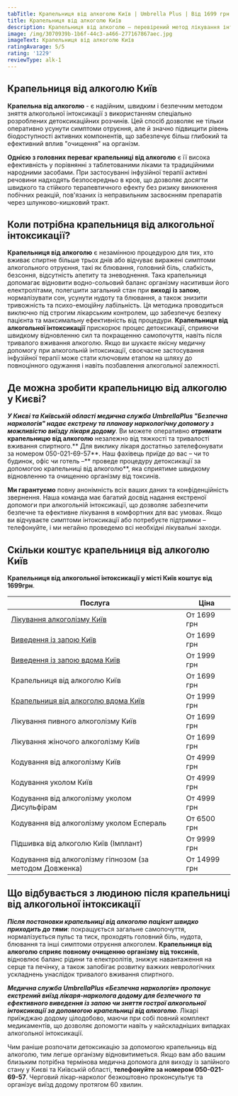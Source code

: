 ```yaml
---
tabTitle: Крапельниця від алкоголю Київ | Umbrella Plus | Від 1699 грн
title: Крапельниця від алкоголю Київ
description: Крапельниця від алкоголю – перевірений метод лікування інтоксикації
image: /img/3070939b-1b6f-44c3-a466-277167867aec.jpg
imageText: Крапельниця від алкоголю Київ
ratingAvarage: 5/5
rating: '1229'
reviewType: alk-1
---
```


## Крапельниця від алкоголю Київ

**Крапельна від алкоголю** - є надійним, швидким і безпечним методом зняття алкогольної інтоксикації з використанням спеціально розроблених детоксикаційних розчинів. Цей спосіб дозволяє не тільки оперативно усунути симптоми отруєння, але й значно підвищити рівень біодоступності активних компонентів, що забезпечує більш глибокий та ефективний вплив "очищення" на організм.

**Однією з головних переваг крапельниці від алкоголю** є її висока ефективність у порівнянні з таблетованими ліками та традиційними народними засобами. При застосуванні інфузійної терапії активні речовини надходять безпосередньо в кров, що дозволяє досягти швидкого та стійкого терапевтичного ефекту без ризику виникнення побічних реакцій, пов'язаних із неправильним засвоєнням препаратів через шлунково-кишковий тракт.

## Коли потрібна крапельниця від алкогольної інтоксикації?

**Крапельниця від алкоголю** є незамінною процедурою для тих, хто вживає спиртне більше трьох днів або відчуває виражені симптоми алкогольного отруєння, такі як блювання, головний біль, слабкість, безсоння, відсутність апетиту та зневоднення. Така крапельниця допомагає відновити водно-сольовий баланс організму наситивши його електролітами, полегшити загальний стан при **виході із запою**, нормалізувати сон, усунути нудоту та блювання, а також знизити тривожність та психо-емоційну лабільність. Ця методика проводиться виключно під строгим лікарським контролем, що забезпечує безпеку пацієнта та максимальну ефективність від процедури. **Крапельниця від алкогольної інтоксикації** прискорює процес детоксикації, сприяючи швидкому відновленню сил та покращенню самопочуття, навіть після тривалого вживання алкоголю. Якщо ви шукаєте якісну медичну допомогу при алкогольній інтоксикації, своєчасне застосування інфузійної терапії може стати ключовим етапом на шляху до повноцінного одужання і навіть позбавлення алкогольної залежності.

## Де можна зробити крапельницю від алкоголю у Києві?

***У Києві та Київській області медична служба UmbrellaPlus "Безпечна наркологія" надає екстрену та планову наркологічну допомогу з можливістю виїзду лікаря додому***. Ви можете оперативно **отримати крапельницю від алкоголю** незалежно від тяжкості та тривалості вживання спиртного.** Для виклику лікаря достатньо зателефонувати за номером 050-021-69-57**. Наш фахівець приїде до вас – чи то будинок, офіс чи готель –** проведе процедуру детоксикації за допомогою крапельниці від алкоголю**, яка сприятиме швидкому відновленню та очищенню організму від токсинів.

**Ми гарантуємо** повну анонімність всіх ваших даних та конфіденційність звернення. Наша команда має багатий досвід надання екстреної допомоги при алкогольній інтоксикації, що дозволяє забезпечити безпечне та ефективне лікування в комфортних для вас умовах. Якщо ви відчуваєте симптоми інтоксикації або потребуєте підтримки – телефонуйте, і ми негайно проведемо всі необхідні лікувальні заходи.

## Скільки коштує крапельниця від алкоголю Київ

**Крапельниця від алкогольної інтоксикації у місті Київ коштує від 1699грн**.

| Послуга                                                                                                        | Ціна         |
| -------------------------------------------------------------------------------------------------------------- | ------------ |
| [Лікування алкоголізму Київ](https://umbrella-plus.com.ua/uk/kiev/likyvania-alkogolizmy-kiev/)                 | От 1699 грн  |
| [Виведення із запою Київ](https://umbrella-plus.com.ua/uk/kiev/vivod-iz-zapoia-kiev-ua/)                       | От 1699 грн  |
| [Виведення із запою вдома Київ](https://umbrella-plus.com.ua/uk/kiev/vivod-iz-zapoia-na-domy-kiev-ua/)         | От 1999 грн  |
| Крапельниця від алкоголю Київ                                                                                  | От 1699 грн  |
| [Крапельниця від алкоголю вдома Київ](https://umbrella-plus.com.ua/uk/kiev/kapelnica_ot_alkogola_na_dom_kiev/) | От 1999 грн  |
| Лікування пивного алкоголізму Київ                                                                             | От 1699 грн  |
| Лікування жіночого алкоголізму Київ                                                                            | От 1699 грн  |
| Кодування від алкоголізму Київ                                                                                 | От 4999 грн  |
| Кодування уколом Київ                                                                                          | От 4999 грн  |
| Кодування від алкоголізму уколом Дисульфірам                                                                   | От 4999 грн  |
| Кодування від алкоголізму уколом Еспераль                                                                      | От 6500 грн  |
| Підшивка від алкоголю Київ (Імплант)                                                                           | От 9999 грн  |
| Кодування від алкоголізму гіпнозом (за методом Довженка)                                                       | От 14999 грн |

## Що відбувається з людиною після крапельниці від алкогольної інтоксикації

***Після постановки крапельниці від алкоголю пацієнт швидко приходить до тями***: покращується загальне самопочуття, нормалізується пульс та тиск, проходять головний біль, нудота, блювання та інші симптоми отруєння алкоголем. **Крапельниця від алкоголю сприяє повному очищенню організму від токсинів**, відновлює баланс рідини та електролітів, знижує навантаження на серце та печінку, а також запобігає розвитку важких неврологічних ускладнень унаслідок тривалого вживання спиртного.

***Медична служба UmbrellaPlus «Безпечна наркологія» пропонує екстрений виїзд лікаря-нарколога додому для безпечного та ефективного виведення із запою чи зняття гострої алкогольної інтоксикації за допомогою крапельниці від алкоголю***. Лікарі приїжджаю додому цілодобово, маючи при собі повний комплект медикаментів, що дозволяє допомогти навіть у найскладніших випадках алкогольної інтоксикації.

Чим раніше розпочати детоксикацію за допомогою крапельниць від алкоголю, тим легше організму відновитиметься. Якщо вам або вашим близьким потрібна термінова медична допомога для виходу із запійного стану у Києві та Київській області, **телефонуйте за номером 050-021-69-57**. Черговий лікар-нарколог безкоштовно проконсультує та організує виїзд додому протягом 60 хвилин.
